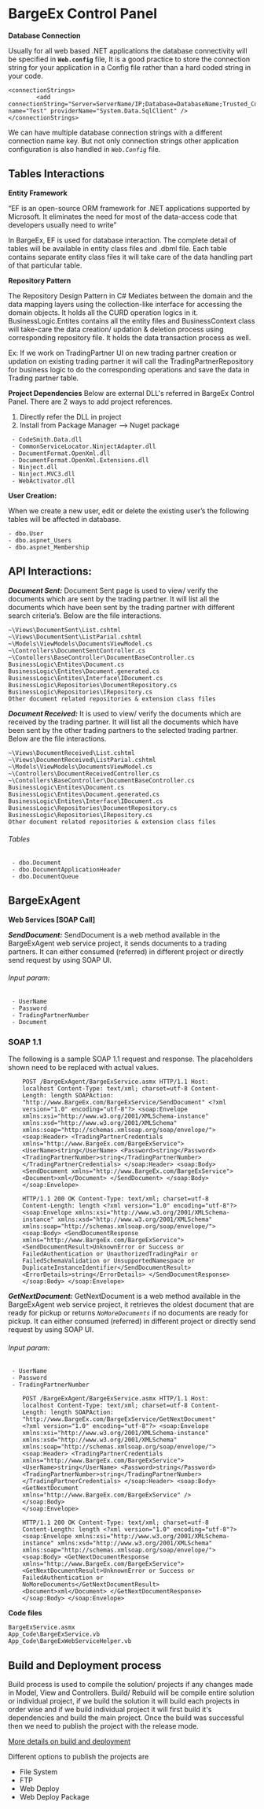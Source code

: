 

# BargeEx  Control Panel

**Database Connection**

Usually for all web based .NET applications  the database connectivity will be specified in **`Web.config`** file, It is a good practice to store the connection string for your application in a Config file rather than a hard coded string in your code.

    <connectionStrings>   
    		<add connectionString="Server=ServerName/IP;Database=DatabaseName;Trusted_Connection=True" name="Test" providerName="System.Data.SqlClient" />
    </connectionStrings>

We can have multiple database connection strings with a different connection name key. But not only connection strings other application configuration is also handled in *`Web.Config`* file.

## Tables Interactions

**Entity Framework**

“EF is an open-source ORM framework for .NET applications supported by Microsoft. It eliminates the need for most of the data-access code that developers usually need to write”

In BargeEx, EF is used for database interaction. The complete detail of tables will be available in entity class files and .dbml file.  Each table contains separate entity class files it will take care of the data handling part of that particular table.

**Repository Pattern**

The Repository Design Pattern in C# Mediates between the domain and the data mapping layers using the collection-like interface for accessing the domain objects. It holds all the CURD operation logics in it.
BusinessLogic.Entites contains all the entity files and BusinessContext class will take-care the data creation/ updation & deletion process using corresponding repository file. It holds the data transaction process as well.

Ex:
If we work on TradingPartner UI on new trading partner creation or updation on existing trading partner it will call the TradingPartnerRepository  for business logic to do the corresponding operations and save the data in Trading partner table.    

**Project Dependencies**
Below are external DLL's referred in BargeEx Control Panel. There are 2 ways to add project references.

 1. Directly refer the DLL in project
 2. Install from Package Manager --> Nuget package 
```
 - CodeSmith.Data.dll
 - CommonServiceLocator.NinjectAdapter.dll
 - DocumentFormat.OpenXml.dll
 - DocumentFormat.OpenXml.Extensions.dll
 - Ninject.dll
 - Ninject.MVC3.dll
 - WebActivator.dll
```
**User Creation:**

When we create a new user, edit or delete the existing user’s the following tables will be affected in database.
```
- dbo.User 
- dbo.aspnet_Users
- dbo.aspnet_Membership
```
## API Interactions:

***Document Sent:***
Document Sent page is used to view/ verify the documents which are sent by the trading partner. It will list all the documents which have been sent by the trading partner with different search criteria’s. Below are the file interactions.
```
~\Views\DocumentSent\List.cshtml
~\Views\DocumentSent\ListParial.cshtml
~\Models\ViewModels\DocumentsViewModel.cs
~\Controllers\DocumentSentController.cs
~\Contollers\BaseController\DocumentBaseController.cs
BusinessLogic\Entites\Document.cs
BusinessLogic\Entites\Document.generated.cs
BusinessLogic\Entites\Interface\IDocument.cs
BusinessLogic\Repositories\DocumentRepository.cs
BusinessLogic\Repositories\IRepository.cs
Other document related repositories & extension class files
```

***Document Received:***
It is used to view/ verify the documents which are received by the trading partner. It will list all the documents which have been sent by the other trading partners to the selected trading partner. Below are the file interactions.
```
~\Views\DocumentReceived\List.cshtml
~\Views\DocumentReceived\ListParial.cshtml
~\Models\ViewModels\DocumentsViewModel.cs
~\Controllers\DocumentReceivedController.cs
~\Contollers\BaseController\DocumentBaseController.cs
BusinessLogic\Entites\Document.cs
BusinessLogic\Entites\Document.generated.cs
BusinessLogic\Entites\Interface\IDocument.cs
BusinessLogic\Repositories\DocumentRepository.cs
BusinessLogic\Repositories\IRepository.cs
Other document related repositories & extension class files
```
###### Tables
```
 - dbo.Document
 - dbo.DocumentApplicationHeader
 - dbo.DocumentQueue
```
## BargeExAgent
**Web Services [SOAP Call]**

***SendDocument:***
SendDocument is  a web method available in the BargeExAgent web service project, it sends documents to a trading partners. It can either consumed (referred) in different project or directly send request by using SOAP UI.
###### Input param:
```
 - UserName
 - Password
 - TradingPartnerNumber
 - Document
```
### SOAP 1.1

The following is a sample SOAP 1.1 request and response. The placeholders shown need to be replaced with actual values.
```
	POST /BargeExAgent/BargeExService.asmx HTTP/1.1 Host: 
	localhost Content-Type: text/xml; charset=utf-8 Content-
	Length: length SOAPAction: 
	"http://www.BargeEx.com/BargeExService/SendDocument" <?xml 
	version="1.0" encoding="utf-8"?> <soap:Envelope 
	xmlns:xsi="http://www.w3.org/2001/XMLSchema-instance" 
	xmlns:xsd="http://www.w3.org/2001/XMLSchema" 
	xmlns:soap="http://schemas.xmlsoap.org/soap/envelope/"> 
	<soap:Header> <TradingPartnerCredentials 
	xmlns="http://www.BargeEx.com/BargeExService"> 
	<UserName>string</UserName> <Password>string</Password> 
	<TradingPartnerNumber>string</TradingPartnerNumber> 
	</TradingPartnerCredentials> </soap:Header> <soap:Body> 
	<SendDocument xmlns="http://www.BargeEx.com/BargeExService"> 
	<Document>xml</Document> </SendDocument> </soap:Body> 
	</soap:Envelope>
```
```
	HTTP/1.1 200 OK Content-Type: text/xml; charset=utf-8 
	Content-Length: length <?xml version="1.0" encoding="utf-8"?> 
	<soap:Envelope xmlns:xsi="http://www.w3.org/2001/XMLSchema-
	instance" xmlns:xsd="http://www.w3.org/2001/XMLSchema" 
	xmlns:soap="http://schemas.xmlsoap.org/soap/envelope/"> 
	<soap:Body> <SendDocumentResponse 
	xmlns="http://www.BargeEx.com/BargeExService"> 
	<SendDocumentResult>UnknownError or Success or 
	FailedAuthentication or UnauthorizedTradingPair or 
	FailedSchemaValidation or UnsupportedNamespace or 
	DuplicateInstanceIdentifier</SendDocumentResult> 
	<ErrorDetails>string</ErrorDetails> </SendDocumentResponse> 
	</soap:Body> </soap:Envelope>
```
 ***GetNextDocument:***
GetNextDocument is a web method available in the BargeExAgent web service project, it retrieves the oldest document that are ready for pickup or returns *`NoMoreDocuments`* if no documents are ready for pickup. It can either consumed (referred) in different project or directly send request by using SOAP UI.
###### Input param:
```
 - UserName
 - Password
 - TradingPartnerNumber
```
```
	POST /BargeExAgent/BargeExService.asmx HTTP/1.1 Host: 
	localhost Content-Type: text/xml; charset=utf-8 Content-
	Length: length SOAPAction: 
	"http://www.BargeEx.com/BargeExService/GetNextDocument"
	<?xml version="1.0" encoding="utf-8"?> <soap:Envelope 
	xmlns:xsi="http://www.w3.org/2001/XMLSchema-instance" 
	xmlns:xsd="http://www.w3.org/2001/XMLSchema" 
	xmlns:soap="http://schemas.xmlsoap.org/soap/envelope/"> 
	<soap:Header> <TradingPartnerCredentials 
	xmlns="http://www.BargeEx.com/BargeExService"> 
	<UserName>string</UserName> <Password>string</Password> 
	<TradingPartnerNumber>string</TradingPartnerNumber> 
	</TradingPartnerCredentials> </soap:Header> <soap:Body> 
	<GetNextDocument 
	xmlns="http://www.BargeEx.com/BargeExService" /> 
	</soap:Body> 
	</soap:Envelope>
```
```
	HTTP/1.1 200 OK Content-Type: text/xml; charset=utf-8 
	Content-Length: length <?xml version="1.0" encoding="utf-8"?>
	<soap:Envelope xmlns:xsi="http://www.w3.org/2001/XMLSchema-
	instance" xmlns:xsd="http://www.w3.org/2001/XMLSchema"
	xmlns:soap="http://schemas.xmlsoap.org/soap/envelope/">
	<soap:Body> <GetNextDocumentResponse
	xmlns="http://www.BargeEx.com/BargeExService">
	<GetNextDocumentResult>UnknownError or Success or
	FailedAuthentication or 
	NoMoreDocuments</GetNextDocumentResult> 
	<Document>xml</Document> </GetNextDocumentResponse> 
	</soap:Body> </soap:Envelope>
```
**Code files**
```
BargeExService.asmx
App_Code\BargeExService.vb
App_Code\BargeExWebServiceHelper.vb
```
## Build and Deployment process

Build process is used to compile the solution/ projects if any changes made in Model, View and Controllers. Build/ Rebuild will be compile entire solution or individual project, if we build the solution it will build each projects in order wise and if we build individual project it will first build it's dependencies and build the main project. Once the build was successful then we need to publish the project with the release mode. 

[More details on build and deployment](https://docs.microsoft.com/en-us/aspnet/web-forms/overview/deployment/web-deployment-in-the-enterprise/understanding-the-build-process)

Different options to publish the projects are
-	File System
-	FTP
-	Web Deploy
-	Web Deploy Package

